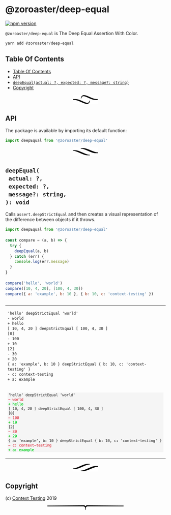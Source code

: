 # @zoroaster/deep-equal

[![npm version](https://badge.fury.io/js/%40zoroaster%2Fdeep-equal.svg)](https://npmjs.org/package/@zoroaster/deep-equal)

`@zoroaster/deep-equal` is The Deep Equal Assertion With Color.

```sh
yarn add @zoroaster/deep-equal
```

## Table Of Contents

- [Table Of Contents](#table-of-contents)
- [API](#api)
- [`deepEqual(actual: ?, expected: ?, message?: string)`](#deepequalactual-expected-message-string-void)
- [Copyright](#copyright)

<p align="center"><a href="#table-of-contents"><img src=".documentary/section-breaks/0.svg?sanitize=true"></a></p>

## API

The package is available by importing its default function:

```js
import deepEqual from '@zoroaster/deep-equal'
```

<p align="center"><a href="#table-of-contents"><img src=".documentary/section-breaks/1.svg?sanitize=true"></a></p>

## `deepEqual(`<br/>&nbsp;&nbsp;`actual: ?,`<br/>&nbsp;&nbsp;`expected: ?,`<br/>&nbsp;&nbsp;`message?: string,`<br/>`): void`

Calls `assert.deepStrictEqual` and then creates a visual representation of the difference between objects if it throws.

```js
import deepEqual from '@zoroaster/deep-equal'

const compare = (a, b) => {
  try {
    deepEqual(a, b)
  } catch (err) {
    console.log(err.message)
  }
}

compare('hello', 'world')
compare([10, 4, 20], [100, 4, 30])
compare({ a: 'example', b: 10 }, { b: 10, c: 'context-testing' })
```

<table>
<table>
<tr><td>

```
'hello' deepStrictEqual 'world'
- world
+ hello
[ 10, 4, 20 ] deepStrictEqual [ 100, 4, 30 ]
[0]
- 100
+ 10
[2]
- 30
+ 20
{ a: 'example', b: 10 } deepStrictEqual { b: 10, c: 'context-testing' }
- c: context-testing
+ a: example
```
</td></tr><tr><td>

![Deep Equal With Color](doc/doc.png)
</td></tr>
</table>

<p align="center"><a href="#table-of-contents"><img src=".documentary/section-breaks/2.svg?sanitize=true"></a></p>

## Copyright


  (c) [Context Testing](https://contexttesting.com) 2019


<p align="center"><a href="#table-of-contents"><img src=".documentary/section-breaks/-1.svg?sanitize=true"></a></p>